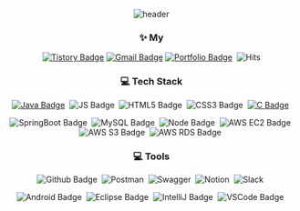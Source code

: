 <div align=center>
  
![header](https://capsule-render.vercel.app/api?type=waving&color=CBCBCB&height=300&section=header&text=Jung&nbsp;Chae&nbsp;Won's&nbsp;Github!&fontSize=50&animation=fadeIn)
  
### ✨ **My**
[![Tistory Badge](https://img.shields.io/badge/Tistory-000000?style=flat&logo=Tistory)](https://aeeazip.site/)&nbsp;[![Gmail Badge](https://img.shields.io/badge/Gmail-d14836?style=flat&logo=Gmail&logoColor=white&link=mailto:aeea0520@gmail.com)](mailto:aeea0520@gmail.com)&nbsp;[![Portfolio Badge](https://img.shields.io/badge/Notion-000000?style=flat&logo=Notion)](https://equinox-scraper-210.notion.site/6ae718e9fbef4385b8cbbd9a53ad4d76)&nbsp;
![Hits](https://hits.seeyoufarm.com/api/count/incr/badge.svg?url=https%3A%2F%2Fgithub.com%2Faeeazip%2Fhit-counter&count_bg=%23CBC5C5&title_bg=%23000000&icon=github.svg&icon_color=%23CBC5C5&title=today+%2F+total&edge_flat=true)
  
### :computer: **Tech Stack** 
[![Java Badge](https://img.shields.io/badge/Java-007396?style=flat&logo=Java&logoColor=white)](https://github.com/aeeazip/Algorithm)&nbsp;
![JS Badge](https://img.shields.io/badge/Java%20Script-F7DF1E?style=flat&logo=JavaScript&logoColor=black)&nbsp;
![HTML5 Badge](https://img.shields.io/badge/HTML5-E34F26?style=flat&logo=HTML5&logoColor=white)&nbsp;
![CSS3 Badge](https://img.shields.io/badge/CSS3-1572B6?style=flat&logo=CSS3&logoColor=white)&nbsp;
[![C Badge](https://img.shields.io/badge/C-A8B9CC?style=flat&logo=C&logoColor=white)](https://github.com/aeeazip/DataStructure)&nbsp;

![SpringBoot Badge](https://img.shields.io/badge/Spring&nbsp;Boot-6DB33F?style=flat&logo=SpringBoot&logoColor=white)&nbsp;
![MySQL Badge](https://img.shields.io/badge/MySQL-4479A1?style=flat&logo=MySQL&logoColor=white)&nbsp;
![Node Badge](https://img.shields.io/badge/Node.js-339933?style=flat&logo=Node.js&logoColor=white)&nbsp;
![AWS EC2 Badge](https://img.shields.io/badge/Amazon&nbsp;EC2-FF9900?style=flat&logo=Amazon-EC2&logoColor=white)&nbsp; 
![AWS S3 Badge](https://img.shields.io/badge/Amazon&nbsp;S3-569A31?style=flat&logo=Amazon-S3&logoColor=white)&nbsp; 
![AWS RDS Badge](https://img.shields.io/badge/Amazon&nbsp;RDS-527FFF?style=flat&logo=Amazon-RDS&logoColor=white)&nbsp; 
  
 
### :computer: **Tools** 
![Github Badge](https://img.shields.io/badge/github-181717?style=flat&logo=github&logoColor=white)&nbsp; 
![Postman](https://img.shields.io/badge/Postman-FF6C37?style=flat&logo=Postman&logoColor=white)&nbsp;
![Swagger](https://img.shields.io/badge/Swagger-85EA2D?style=flat&logo=Swagger&logoColor=white)&nbsp;
![Notion](https://img.shields.io/badge/Notion-000000?style=flat&logo=Notion&logoColor=white)&nbsp;
![Slack](https://img.shields.io/badge/Slack-4A154B?style=flat&logo=Slack&logoColor=white)&nbsp;
  
![Android Badge](https://img.shields.io/badge/Android_Studio-3DDC84?style=flat&logo=Android&logoColor=white)&nbsp;
![Eclipse Badge](https://img.shields.io/badge/Eclipse_IDE-2C2255?style=flat&logo=Eclipse-IDE&logoColor=white)&nbsp;
![IntelliJ Badge](https://img.shields.io/badge/IntelliJ_IDEA-000000?style=flat&logo=IntelliJ-IDEA&logoColor=white)&nbsp; 
![VSCode Badge](https://img.shields.io/badge/Visual_Studio_Code-007ACC?style=flat&logo=Visual-Studio-Code&logoColor=white)&nbsp; 
